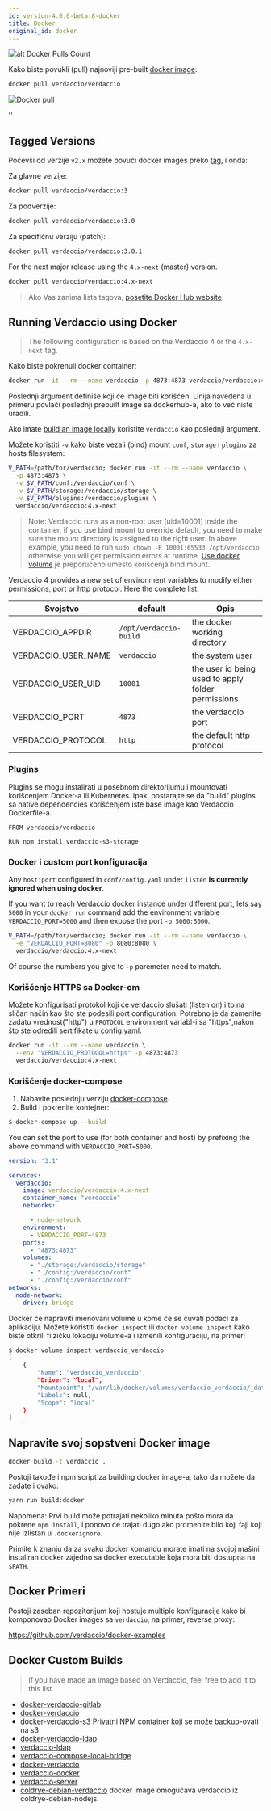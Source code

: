 ```yaml
---
id: version-4.0.0-beta.8-docker
title: Docker
original_id: docker
---
```


![alt Docker Pulls Count](http://dockeri.co/image/verdaccio/verdaccio "Docker Pulls Count")

Kako biste povukli (pull) najnoviji pre-built [docker image](https://hub.docker.com/r/verdaccio/verdaccio/):

```bash
docker pull verdaccio/verdaccio
```

![Docker pull](assets/docker_verdaccio.gif)

<div id="codefund">''</div>

## Tagged Versions

Počevši od verzije `v2.x` možete povući docker images preko [tag](https://hub.docker.com/r/verdaccio/verdaccio/tags/), i onda:

Za glavne verzije:

```bash
docker pull verdaccio/verdaccio:3
```

Za podverzije:

```bash
docker pull verdaccio/verdaccio:3.0
```

Za specifičnu verziju (patch):

```bash
docker pull verdaccio/verdaccio:3.0.1
```

For the next major release using the `4.x-next` (master) version.

```bash
docker pull verdaccio/verdaccio:4.x-next
```

> Ako Vas zanima lista tagova, [posetite Docker Hub website](https://hub.docker.com/r/verdaccio/verdaccio/tags/).

## Running Verdaccio using Docker

> The following configuration is based on the Verdaccio 4 or the `4.x-next` tag.

Kako biste pokrenuli docker container:

```bash
docker run -it --rm --name verdaccio -p 4873:4873 verdaccio/verdaccio:4.x-next
```

Poslednji argument definiše koji će image biti korišćen. Linija navedena u primeru povlači poslednji prebuilt image sa dockerhub-a, ako to već niste uradili.

Ako imate [build an image locally](#build-your-own-docker-image) koristite `verdaccio` kao poslednji argument.

Možete koristiti `-v` kako biste vezali (bind) mount `conf`, `storage` i `plugins` za hosts filesystem:

```bash
V_PATH=/path/for/verdaccio; docker run -it --rm --name verdaccio \
  -p 4873:4873 \
  -v $V_PATH/conf:/verdaccio/conf \
  -v $V_PATH/storage:/verdaccio/storage \
  -v $V_PATH/plugins:/verdaccio/plugins \
  verdaccio/verdaccio:4.x-next
```

> Note: Verdaccio runs as a non-root user (uid=10001) inside the container, if you use bind mount to override default, you need to make sure the mount directory is assigned to the right user. In above example, you need to run `sudo chown -R 10001:65533 /opt/verdaccio` otherwise you will get permission errors at runtime. [Use docker volume](https://docs.docker.com/storage/volumes/) je preporučeno umesto korišćenja bind mount.

Verdaccio 4 provides a new set of environment variables to modify either permissions, port or http protocol. Here the complete list:

| Svojstvo              | default                | Opis                                               |
| --------------------- | ---------------------- | -------------------------------------------------- |
| VERDACCIO_APPDIR      | `/opt/verdaccio-build` | the docker working directory                       |
| VERDACCIO_USER_NAME | `verdaccio`            | the system user                                    |
| VERDACCIO_USER_UID  | `10001`                | the user id being used to apply folder permissions |
| VERDACCIO_PORT        | `4873`                 | the verdaccio port                                 |
| VERDACCIO_PROTOCOL    | `http`                 | the default http protocol                          |

### Plugins

Plugins se mogu instalirati u posebnom direktorijumu i mountovati korišćenjem Docker-a ili Kubernetes. Ipak, postarajte se da "build" plugins sa native dependencies korišćenjem iste base image kao Verdaccio Dockerfile-a.

```docker
FROM verdaccio/verdaccio

RUN npm install verdaccio-s3-storage
```

### Docker i custom port konfiguracija

Any `host:port` configured in `conf/config.yaml` under `listen` **is currently ignored when using docker**.

If you want to reach Verdaccio docker instance under different port, lets say `5000` in your `docker run` command add the environment variable `VERDACCIO_PORT=5000` and then expose the port `-p 5000:5000`.

```bash
V_PATH=/path/for/verdaccio; docker run -it --rm --name verdaccio \
  -e "VERDACCIO_PORT=8080" -p 8080:8080 \  
  verdaccio/verdaccio:4.x-next
```

Of course the numbers you give to `-p` paremeter need to match.

### Korišćenje HTTPS sa Docker-om

Možete konfigurisati protokol koji će verdaccio slušati (listen on) i to na sličan način kao što ste podesili port configuration. Potrebno je da zamenite zadatu vrednost("http") u `PROTOCOL` environment variabl-i sa "https",nakon što ste odredili sertifikate u config.yaml.

```bash
docker run -it --rm --name verdaccio \
  --env "VERDACCIO_PROTOCOL=https" -p 4873:4873
  verdaccio/verdaccio:4.x-next
```

### Korišćenje docker-compose

1. Nabavite poslednju verziju [docker-compose](https://github.com/docker/compose).
2. Build i pokrenite kontejner:

```bash
$ docker-compose up --build
```

You can set the port to use (for both container and host) by prefixing the above command with `VERDACCIO_PORT=5000`.

```yaml
version: '3.1'

services:
  verdaccio:
    image: verdaccio/verdaccio:4.x-next
    container_name: "verdaccio"
    networks:

      - node-network
    environment:
      - VERDACCIO_PORT=4873
    ports:
      - "4873:4873"
    volumes:
      - "./storage:/verdaccio/storage"
      - "./config:/verdaccio/conf"
      - "./config:/verdaccio/conf"  
networks:
  node-network:
    driver: bridge
```

Docker će napraviti imenovani volume u kome će se čuvati podaci za aplikaciju. Možete koristiti `docker inspect` ili `docker volume inspect` kako biste otkrili fiizičku lokaciju volume-a i izmenili konfiguraciju, na primer:

```bash
$ docker volume inspect verdaccio_verdaccio
[
    {
        "Name": "verdaccio_verdaccio",
        "Driver": "local",
        "Mountpoint": "/var/lib/docker/volumes/verdaccio_verdaccio/_data",
        "Labels": null,
        "Scope": "local"
    }
]

```

## Napravite svoj sopstveni Docker image

```bash
docker build -t verdaccio .
```

Postoji takođe i npm script za building docker image-a, tako da možete da zadate i ovako:

```bash
yarn run build:docker
```

Napomena: Prvi build može potrajati nekoliko minuta pošto mora da pokrene `npm install`, i ponovo će trajati dugo ako promenite bilo koji fajl koji nije izlistan u `.dockerignore`.

Primite k znanju da za svaku docker komandu morate imati na svojoj mašini instaliran docker zajedno sa docker executable koja mora biti dostupna na `$PATH`.

## Docker Primeri

Postoji zaseban repozitorijum koji hostuje multiple konfiguracije kako bi komponovao Docker images sa `verdaccio`, na primer, reverse proxy:

<https://github.com/verdaccio/docker-examples>

## Docker Custom Builds

> If you have made an image based on Verdaccio, feel free to add it to this list.

* [docker-verdaccio-gitlab](https://github.com/snics/docker-verdaccio-gitlab)
* [docker-verdaccio](https://github.com/deployable/docker-verdaccio)
* [docker-verdaccio-s3](https://github.com/asynchrony/docker-verdaccio-s3) Privatni NPM container koji se može backup-ovati na s3
* [docker-verdaccio-ldap](https://github.com/snadn/docker-verdaccio-ldap)
* [verdaccio-ldap](https://github.com/nathantreid/verdaccio-ldap)
* [verdaccio-compose-local-bridge](https://github.com/shingtoli/verdaccio-compose-local-bridge)
* [docker-verdaccio](https://github.com/Global-Solutions/docker-verdaccio)
* [verdaccio-docker](https://github.com/idahobean/verdaccio-docker)
* [verdaccio-server](https://github.com/andru255/verdaccio-server)
* [coldrye-debian-verdaccio](https://github.com/coldrye-docker/coldrye-debian-verdaccio) docker image omogućava verdaccio iz coldrye-debian-nodejs.